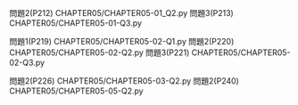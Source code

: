 問題2(P212) CHAPTER05/CHAPTER05-01_Q2.py
問題3(P213) CHAPTER05/CHAPTER05-01-Q3.py

問題1(P219) CHAPTER05/CHAPTER05-02-Q1.py
問題2(P220) CHAPTER05/CHAPTER05-02-Q2.py
問題3(P221) CHAPTER05/CHAPTER05-02-Q3.py

問題2(P226) CHAPTER05/CHAPTER05-03-Q2.py
問題2(P240) CHAPTER05/CHAPTER05-05-Q2.py
